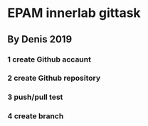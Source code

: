 # EPAM innerlab gittask

## By Denis 2019

### 1 create Github accaunt
### 2 create Github repository
### 3 push/pull test
### 4 create branch

